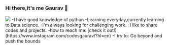 ### Hi there,it's me Gaurav 👋
<img src="pictures/screenshot.png">
-I have good knowledge of python
-Learning everyday,currently learning to Data science.
-I'm always looking for challenging work.
-I like to share codes and projects.
-how to reach me: [check it out!](https://www.instagram.com/codesgaurav/?hl=en)
-I try to: Go beyond and push the bounds
